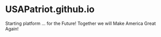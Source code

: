 # USAPatriot.github.io
Starting platform ... for the Future!
Together we will Make America Great Again!
